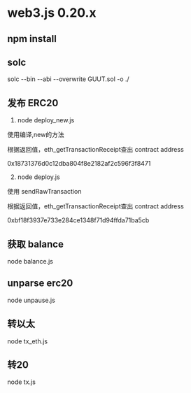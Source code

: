 # web3.js 0.20.x

## npm install

## solc 

solc --bin --abi --overwrite GUUT.sol -o ./

## 发布 ERC20

1. node deploy_new.js

使用编译,new的方法

根据返回值，eth_getTransactionReceipt查出 contract address

0x18731376d0c12dba804f8e2182af2c596f3f8471

2. node deploy.js

使用 sendRawTransaction

根据返回值，eth_getTransactionReceipt查出 contract address

0xbf18f3937e733e284ce1348f71d94ffda71ba5cb

## 获取 balance

node balance.js

## unparse erc20

node unpause.js

## 转以太

node tx_eth.js

## 转20

node tx.js